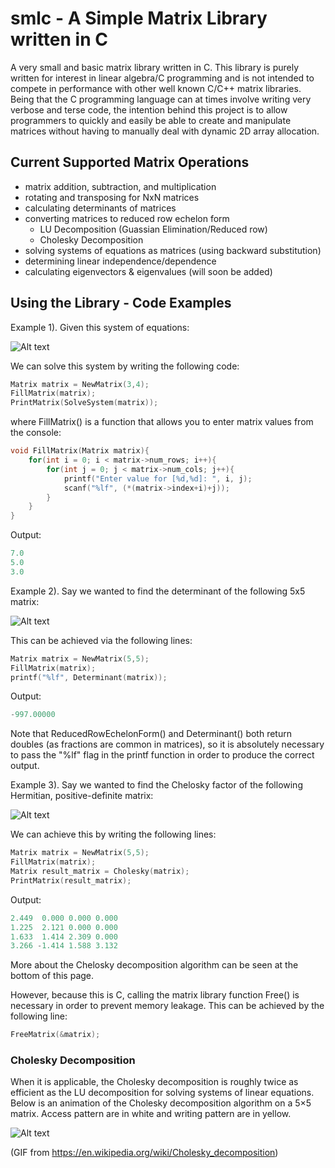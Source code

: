 # smlc - A Simple Matrix Library written in C

A very small and basic matrix library written in C. This library is purely written for interest in linear algebra/C programming and is not intended to compete in performance with other well known C/C++ matrix libraries. Being that the C programming language can at times involve writing very verbose and terse code, the intention behind this project is to allow programmers to quickly and easily be able to create and manipulate matrices without having to manually deal with dynamic 2D array allocation.


## Current Supported Matrix Operations
  - matrix addition, subtraction, and multiplication
  - rotating and transposing for NxN matrices
  - calculating determinants of matrices
  - converting matrices to reduced row echelon form
      - LU Decomposition (Guassian Elimination/Reduced row)
      - Cholesky Decomposition
  - solving systems of equations as matrices (using backward substitution)
  - determining linear independence/dependence 
  - calculating eigenvectors & eigenvalues (will soon be added)


## Using the Library - Code Examples

Example 1).
Given this system of equations:

![Alt text](https://cloud.githubusercontent.com/assets/10769110/26473871/a532fc6c-4162-11e7-929a-f7f463d9e15e.gif)

We can solve this system by writing the following code:
```c
Matrix matrix = NewMatrix(3,4);
FillMatrix(matrix);
PrintMatrix(SolveSystem(matrix));
```
where FillMatrix() is a function that allows you to enter matrix values from the console:
```c
void FillMatrix(Matrix matrix){
    for(int i = 0; i < matrix->num_rows; i++){
        for(int j = 0; j < matrix->num_cols; j++){
            printf("Enter value for [%d,%d]: ", i, j);
            scanf("%lf", (*(matrix->index+i)+j));
        }
    }
}
```


Output:
```c
7.0 
5.0 
3.0 
```


Example 2). Say we wanted to find the determinant of the following 5x5 matrix:

![Alt text](https://cloud.githubusercontent.com/assets/10769110/26476253/50f56184-4172-11e7-87ac-b73d8bd819e6.png)

This can be achieved via the following lines:
```c
Matrix matrix = NewMatrix(5,5);
FillMatrix(matrix);
printf("%lf", Determinant(matrix));
```

Output:
```c
-997.00000
```

Note that ReducedRowEchelonForm() and Determinant() both return doubles (as fractions are common in matrices), so it is absolutely necessary to pass the "%lf" flag in the printf function in order to produce the correct output. 



Example 3). Say we wanted to find the Chelosky factor of the following Hermitian, positive-definite matrix:

![Alt text](https://cloud.githubusercontent.com/assets/10769110/26476280/85b21e3a-4172-11e7-95e9-ee6263ac0ebb.png)

We can achieve this by writing the following lines:
```c
Matrix matrix = NewMatrix(5,5);
FillMatrix(matrix);
Matrix result_matrix = Cholesky(matrix);
PrintMatrix(result_matrix);
```

Output:
```c
2.449  0.000 0.000 0.000 
1.225  2.121 0.000 0.000 
1.633  1.414 2.309 0.000 
3.266 -1.414 1.588 3.132 
```

More about the Chelosky decomposition algorithm can be seen at the bottom of this page.

However, because this is C, calling the matrix library function Free() is necessary in order to prevent memory leakage.
This can be achieved by the following line:
```c
FreeMatrix(&matrix);
``` 
  
  
### Cholesky Decomposition 
When it is applicable, the Cholesky decomposition is roughly twice as efficient as the LU decomposition for solving systems of linear equations. Below is an animation of the Cholesky decomposition algorithm on a 5×5 matrix. Access pattern are in white and writing pattern are in yellow.

![Alt text](https://cloud.githubusercontent.com/assets/10769110/26377885/14ace690-3fc7-11e7-9867-2d6c99d9e236.gif)

(GIF from https://en.wikipedia.org/wiki/Cholesky_decomposition)
  
